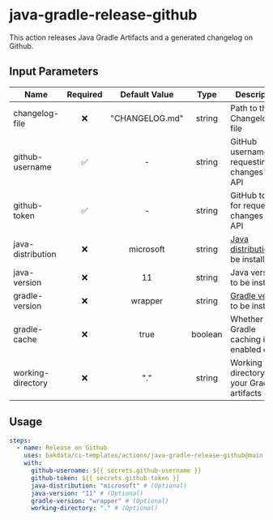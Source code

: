 # java-gradle-release-github

This action releases Java Gradle Artifacts and a generated changelog on Github.

## Input Parameters

| Name              | Required | Default Value  |  Type   | Description                                                                                                   |
| ----------------- | :------: | :------------: | :-----: | ------------------------------------------------------------------------------------------------------------- |
| changelog-file    |    ❌     | "CHANGELOG.md" | string  | Path to the Changelog.md file                                                                                 |
| github-username   |    ✅     |       -        | string  | GitHub username for requesting changes from API                                                               |
| github-token      |    ✅     |       -        | string  | GitHub token for requesting changes from API                                                                  |
| java-distribution |    ❌     |   microsoft    | string  | [Java distribution](https://github.com/actions/setup-java#supported-distributions) to be installed            |
| java-version      |    ❌     |       11       | string  | Java version to be installed                                                                                  |
| gradle-version    |    ❌     |    wrapper     | string  | [Gradle version](https://github.com/gradle/gradle-build-action#use-a-specific-gradle-version) to be installed |
| gradle-cache      |    ❌     |      true      | boolean | Whether Gradle caching is enabled or not                                                                      |
| working-directory |    ❌     |      "."       | string  | Working directory of your Gradle artifacts                                                                    |

## Usage

```yaml
steps:
  - name: Release on Github
    uses: bakdata/ci-templates/actions/java-gradle-release-github@main
    with:
      github-username: ${{ secrets.github-username }}
      github-token: ${{ secrets.github-token }}
      java-distribution: "microsoft" # (Optional)
      java-version: "11" # (Optional)
      gradle-version: "wrapper" # (Optional)
      working-directory: "." # (Optional)
```
